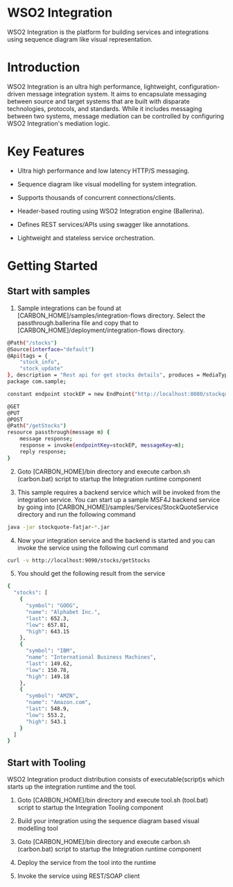 # WSO2 Integration

WSO2 Integration is the platform for building services and integrations using sequence diagram like visual representation.

# Introduction

WSO2 Integration is an ultra high performance, lightweight, configuration-driven message integration system. It aims to encapsulate messaging between source and target systems that are built with disparate technologies, protocols, and standards. While it includes messaging between two systems, message mediation can be controlled by configuring WSO2 Integration's mediation logic.

# Key Features

* Ultra high performance and low latency  HTTP/S messaging.

* Sequence diagram like visual modelling for system integration.

* Supports thousands of concurrent connections/clients.

* Header-based routing using WSO2 Integration engine (Ballerina).

* Defines REST services/APIs using swagger like annotations.

* Lightweight and stateless service orchestration.


# Getting Started

## Start with samples

1) Sample integrations can be found at [CARBON_HOME]/samples/integration-flows directory. Select the passthrough.ballerina file and copy that to [CARBON_HOME]/deployment/integration-flows directory. 

```sh
@Path("/stocks")
@Source(interface="default")
@Api(tags = {
    "stock_info",
    "stock_update"
}, description = "Rest api for get stocks details", produces = MediaType.APPLICATION_JSON)
package com.sample;

constant endpoint stockEP = new EndPoint("http://localhost:8080/stockquote/all");

@GET
@PUT
@POST
@Path("/getStocks")
resource passthrough(message m) {
    message response;
    response = invoke(endpointKey=stockEP, messageKey=m);
    reply response;
}
```

2) Goto [CARBON_HOME]/bin directory and execute carbon.sh (carbon.bat) script to startup the Integration runtime component

3) This sample requires a backend service which will be invoked from the integration service. You can start up a sample MSF4J backend service by going into [CARBON_HOME]/samples/Services/StockQuoteService directory and run the following command
```sh
java -jar stockquote-fatjar-*.jar
```

4) Now your integration service and the backend is started and you can invoke the service using the following curl command
```sh
curl -v http://localhost:9090/stocks/getStocks
```

5) You should get the following result from the service
```sh
{
  "stocks": [
    {
      "symbol": "GOOG",
      "name": "Alphabet Inc.",
      "last": 652.3,
      "low": 657.81,
      "high": 643.15
    },
    {
      "symbol": "IBM",
      "name": "International Business Machines",
      "last": 149.62,
      "low": 150.78,
      "high": 149.18
    },
    {
      "symbol": "AMZN",
      "name": "Amazon.com",
      "last": 548.9,
      "low": 553.2,
      "high": 543.1
    }
  ]
}
```

## Start with Tooling
WSO2 Integration product distribution consists of executable(script)s which starts up the integration runtime and the tool. 

1) Goto [CARBON_HOME]/bin directory and execute tool.sh (tool.bat) script to startup the Integration Tooling component

2) Build your integration using the sequence diagram based visual modelling tool

3) Goto [CARBON_HOME]/bin directory and execute carbon.sh (carbon.bat) script to startup the Integration runtime component

4) Deploy the service from the tool into the runtime

5) Invoke the service using REST/SOAP client



